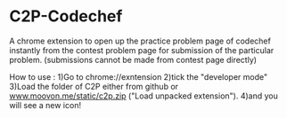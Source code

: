 # C2P-Codechef
A chrome extension to open up the practice problem page of codechef instantly from the contest problem page for submission of the particular problem. (submissions cannot be made from contest page directly)


How to use :
1)Go to chrome://exntension
2)tick the "developer mode"
3)Load the folder of C2P either from github or www.moovon.me/static/c2p.zip ("Load unpacked extension").
4)and you will see a new icon!
